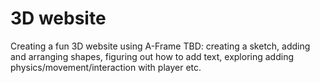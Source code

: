 # 3D website
Creating a fun 3D website using A-Frame
TBD: creating a sketch, adding and arranging shapes, figuring out how to add text, exploring adding physics/movement/interaction with player etc. 
